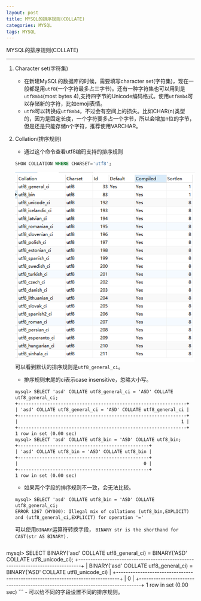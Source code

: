 ```yaml
---
layout: post
title: MYSQL的排序规则(COLLATE)
categories: MYSQL
tags: MYSQL
---
```


MYSQL的排序规则(COLLATE)

-------------------

1. Character set(字符集)
	- 在新建MySQL的数据库的时候，需要填写character set(字符集)，现在一般都是用`utf8`(一个字符最多占三字节)。还有一种字符集也可以用到是`utf8mb4`(most bytes 4),支持四字节的Unicode编码格式。使用`utf8mb4`可以存储新的字符，比如emoji表情。
	- `utf8`可以转换成`utf8mb4`，不过会有空间上的损失。比如CHAR(n)类型的，因为是固定长度，一个字符要多占一个字节，所以会增加n位的字节，但是还是只能存储n个字符，推荐使用VARCHAR。
2. Collation(排序规则)
	- 通过这个命令查看utf8编码支持的排序规则
	```sql
	SHOW COLLATION WHERE CHARSET='utf8';
	```
	![image](../images/20181018/MYSQL排序规则_utf8.png)
	可以看到默认的排序规则是`utf8_general_ci`。
	- 排序规则末尾的ci表示case insensitive，忽略大小写。

	```
	mysql> SELECT 'asd' COLLATE utf8_general_ci = 'ASD' COLLATE utf8_general_ci;
	+---------------------------------------------------------------+
	| 'asd' COLLATE utf8_general_ci = 'ASD' COLLATE utf8_general_ci |
	+---------------------------------------------------------------+
	|                                                             1 |
	+---------------------------------------------------------------+
	1 row in set (0.00 sec)
	mysql> SELECT 'asd' COLLATE utf8_bin = 'ASD' COLLATE utf8_bin;
	+-------------------------------------------------+
	| 'asd' COLLATE utf8_bin = 'ASD' COLLATE utf8_bin |
	+-------------------------------------------------+
	|                                               0 |
	+-------------------------------------------------+
	1 row in set (0.00 sec)
	```
	- 如果两个字段的排序规则不一致，会无法比较。
	```
	mysql> SELECT 'asd' COLLATE utf8_bin = 'ASD' COLLATE utf8_general_ci;
	ERROR 1267 (HY000): Illegal mix of collations (utf8_bin,EXPLICIT) and (utf8_general_ci,EXPLICIT) for operation '='
	```
	可以使用`BINARY`运算符转换字段，
	`BINARY str is the shorthand for CAST(str AS BINARY).`
	
	```
mysql> SELECT BINARY('asd' COLLATE utf8_general_ci) = BINARY('ASD' COLLATE utf8_unicode_ci);
+-------------------------------------------------------------------------------+
| BINARY('asd' COLLATE utf8_general_ci) = BINARY('ASD' COLLATE utf8_unicode_ci) |
+-------------------------------------------------------------------------------+
|                                                                             0 |
+-------------------------------------------------------------------------------+
1 row in set (0.00 sec)
	```
	- 可以给不同的字段设置不同的排序规则。
